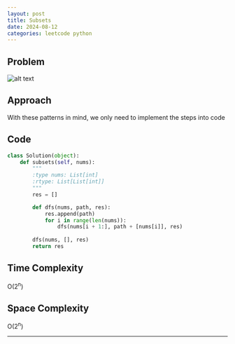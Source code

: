 ```yaml
---
layout: post
title: Subsets
date: 2024-08-12
categories: leetcode python
---
```

## Problem
![alt text](/blog/public/img/Subsets.png)

## Approach


With these patterns in mind, we only need to implement the steps into code
## Code
```python
class Solution(object):
    def subsets(self, nums):
        """
        :type nums: List[int]
        :rtype: List[List[int]]
        """
        res = []

        def dfs(nums, path, res):
            res.append(path)
            for i in range(len(nums)):
                dfs(nums[i + 1:], path + [nums[i]], res)
            
        dfs(nums, [], res)
        return res
```

## Time Complexity
O(2<sup>n</sup>)
> 

## Space Complexity
O(2<sup>n</sup>)
> 
---